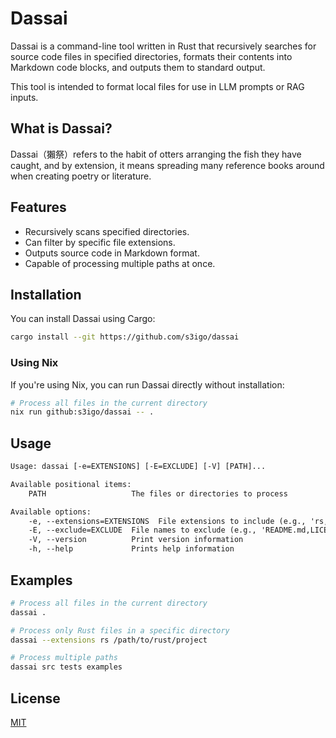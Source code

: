 # Dassai

Dassai is a command-line tool written in Rust
that recursively searches for source code files in specified directories,
formats their contents into Markdown code blocks, and outputs them to standard output.

This tool is intended to format local files for use in LLM prompts or RAG inputs.

## What is Dassai?

Dassai（獺祭）refers to the habit of otters arranging the fish they have caught,
and by extension, it means spreading many reference books around when creating poetry or literature.

## Features

- Recursively scans specified directories.
- Can filter by specific file extensions.
- Outputs source code in Markdown format.
- Capable of processing multiple paths at once.

## Installation

You can install Dassai using Cargo:

```sh
cargo install --git https://github.com/s3igo/dassai
```

### Using Nix

If you're using Nix, you can run Dassai directly without installation:

```sh
# Process all files in the current directory
nix run github:s3igo/dassai -- .
```

## Usage

```txt
Usage: dassai [-e=EXTENSIONS] [-E=EXCLUDE] [-V] [PATH]...

Available positional items:
    PATH                   The files or directories to process

Available options:
    -e, --extensions=EXTENSIONS  File extensions to include (e.g., 'rs,js,py')
    -E, --exclude=EXCLUDE  File names to exclude (e.g., 'README.md,LICENSE')
    -V, --version          Print version information
    -h, --help             Prints help information
```

## Examples

```sh
# Process all files in the current directory
dassai .

# Process only Rust files in a specific directory
dassai --extensions rs /path/to/rust/project

# Process multiple paths
dassai src tests examples
```

## License

[MIT](LICENSE)
